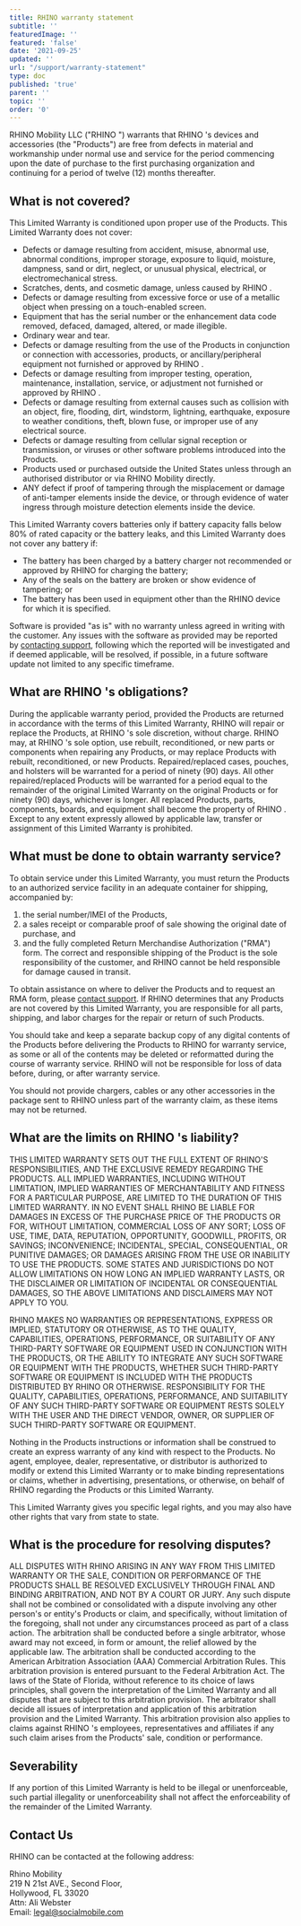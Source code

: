 ```yaml
---
title: RHINO warranty statement
subtitle: ''
featuredImage: ''
featured: 'false'
date: '2021-09-25'
updated: ''
url: "/support/warranty-statement"
type: doc
published: 'true'
parent: ''
topic: ''
order: '0'
---
```


RHINO Mobility LLC ("RHINO ") warrants that RHINO 's devices and accessories (the "Products") are free from defects in material and workmanship under normal use and service for the period commencing upon the date of purchase to the first purchasing organization and continuing for a period of twelve (12) months thereafter.

## What is not covered?

This Limited Warranty is conditioned upon proper use of the Products. This Limited Warranty does not cover:

-   Defects or damage resulting from accident, misuse, abnormal use, abnormal conditions, improper storage, exposure to liquid, moisture, dampness, sand or dirt, neglect, or unusual physical, electrical, or electromechanical stress.
-   Scratches, dents, and cosmetic damage, unless caused by RHINO .
-   Defects or damage resulting from excessive force or use of a metallic object when pressing on a touch-enabled screen.
-   Equipment that has the serial number or the enhancement data code removed, defaced, damaged, altered, or made illegible.
-   Ordinary wear and tear.
-   Defects or damage resulting from the use of the Products in conjunction or connection with accessories, products, or ancillary/peripheral equipment not furnished or approved by RHINO .
-   Defects or damage resulting from improper testing, operation, maintenance, installation, service, or adjustment not furnished or approved by RHINO .
-   Defects or damage resulting from external causes such as collision with an object, fire, flooding, dirt, windstorm, lightning, earthquake, exposure to weather conditions, theft, blown fuse, or improper use of any electrical source.
-   Defects or damage resulting from cellular signal reception or transmission, or viruses or other software problems introduced into the Products.
-   Products used or purchased outside the United States unless through an authorised distributor or via RHINO Mobility directly.
-   ANY defect if proof of tampering through the misplacement or damage of anti-tamper elements inside the device, or through evidence of water ingress through moisture detection elements inside the device.

This Limited Warranty covers batteries only if battery capacity falls below 80% of rated capacity or the battery leaks, and this Limited Warranty does not cover any battery if:

-   The battery has been charged by a battery charger not recommended or approved by RHINO for charging the battery;
-   Any of the seals on the battery are broken or show evidence of tampering; or
-   The battery has been used in equipment other than the RHINO device for which it is specified.

Software is provided "as is" with no warranty unless agreed in writing with the customer. Any issues with the software as provided may be reported by [contacting support](/support/escalate), following which the reported will be investigated and if deemed applicable, will be resolved, if possible, in a future software update not limited to any specific timeframe.

## What are RHINO 's obligations?

During the applicable warranty period, provided the Products are returned in accordance with the terms of this Limited Warranty, RHINO will repair or replace the Products, at RHINO 's sole discretion, without charge. RHINO may, at RHINO 's sole option, use rebuilt, reconditioned, or new parts or components when repairing any Products, or may replace Products with rebuilt, reconditioned, or new Products. Repaired/replaced cases, pouches, and holsters will be warranted for a period of ninety (90) days. All other repaired/replaced Products will be warranted for a period equal to the remainder of the original Limited Warranty on the original Products or for ninety (90) days, whichever is longer. All replaced Products, parts, components, boards, and equipment shall become the property of RHINO . Except to any extent expressly allowed by applicable law, transfer or assignment of this Limited Warranty is prohibited.

## What must be done to obtain warranty service?

To obtain service under this Limited Warranty, you must return the Products to an authorized service facility in an adequate container for shipping, accompanied by:

1.  the serial number/IMEI of the Products,
2.  a sales receipt or comparable proof of sale showing the original date of purchase, and
3.  and the fully completed Return Merchandise Authorization ("RMA") form. The correct and responsible shipping of the Product is the sole responsibility of the customer, and RHINO cannot be held responsible for damage caused in transit.

To obtain assistance on where to deliver the Products and to request an RMA form, please [contact support](/support/escalate). If RHINO determines that any Products are not covered by this Limited Warranty, you are responsible for all parts, shipping, and labor charges for the repair or return of such Products.

You should take and keep a separate backup copy of any digital contents of the Products before delivering the Products to RHINO for warranty service, as some or all of the contents may be deleted or reformatted during the course of warranty service. RHINO will not be responsible for loss of data before, during, or after warranty service.

You should not provide chargers, cables or any other accessories in the package sent to RHINO unless part of the warranty claim, as these items may not be returned.

## What are the limits on RHINO 's liability?

THIS LIMITED WARRANTY SETS OUT THE FULL EXTENT OF RHINO'S RESPONSIBILITIES, AND THE EXCLUSIVE REMEDY REGARDING THE PRODUCTS. ALL IMPLIED WARRANTIES, INCLUDING WITHOUT LIMITATION, IMPLIED WARRANTIES OF MERCHANTABILITY AND FITNESS FOR A PARTICULAR PURPOSE, ARE LIMITED TO THE DURATION OF THIS LIMITED WARRANTY. IN NO EVENT SHALL RHINO BE LIABLE FOR DAMAGES IN EXCESS OF THE PURCHASE PRICE OF THE PRODUCTS OR FOR, WITHOUT LIMITATION, COMMERCIAL LOSS OF ANY SORT; LOSS OF USE, TIME, DATA, REPUTATION, OPPORTUNITY, GOODWILL, PROFITS, OR SAVINGS; INCONVENIENCE; INCIDENTAL, SPECIAL, CONSEQUENTIAL, OR PUNITIVE DAMAGES; OR DAMAGES ARISING FROM THE USE OR INABILITY TO USE THE PRODUCTS. SOME STATES AND JURISDICTIONS DO NOT ALLOW LIMITATIONS ON HOW LONG AN IMPLIED WARRANTY LASTS, OR THE DISCLAIMER OR LIMITATION OF INCIDENTAL OR CONSEQUENTIAL DAMAGES, SO THE ABOVE LIMITATIONS AND DISCLAIMERS MAY NOT APPLY TO YOU.

RHINO MAKES NO WARRANTIES OR REPRESENTATIONS, EXPRESS OR IMPLIED, STATUTORY OR OTHERWISE, AS TO THE QUALITY, CAPABILITIES, OPERATIONS, PERFORMANCE, OR SUITABILITY OF ANY THIRD-PARTY SOFTWARE OR EQUIPMENT USED IN CONJUNCTION WITH THE PRODUCTS, OR THE ABILITY TO INTEGRATE ANY SUCH SOFTWARE OR EQUIPMENT WITH THE PRODUCTS, WHETHER SUCH THIRD-PARTY SOFTWARE OR EQUIPMENT IS INCLUDED WITH THE PRODUCTS DISTRIBUTED BY RHINO OR OTHERWISE. RESPONSIBILITY FOR THE QUALITY, CAPABILITIES, OPERATIONS, PERFORMANCE, AND SUITABILITY OF ANY SUCH THIRD-PARTY SOFTWARE OR EQUIPMENT RESTS SOLELY WITH THE USER AND THE DIRECT VENDOR, OWNER, OR SUPPLIER OF SUCH THIRD-PARTY SOFTWARE OR EQUIPMENT.

Nothing in the Products instructions or information shall be construed to create an express warranty of any kind with respect to the Products. No agent, employee, dealer, representative, or distributor is authorized to modify or extend this Limited Warranty or to make binding representations or claims, whether in advertising, presentations, or otherwise, on behalf of RHINO regarding the Products or this Limited Warranty.

This Limited Warranty gives you specific legal rights, and you may also have other rights that vary from state to state.

## What is the procedure for resolving disputes?

ALL DISPUTES WITH RHINO ARISING IN ANY WAY FROM THIS LIMITED WARRANTY OR THE SALE, CONDITION OR PERFORMANCE OF THE PRODUCTS SHALL BE RESOLVED EXCLUSIVELY THROUGH FINAL AND BINDING ARBITRATION, AND NOT BY A COURT OR JURY. Any such dispute shall not be combined or consolidated with a dispute involving any other person's or entity's Products or claim, and specifically, without limitation of the foregoing, shall not under any circumstances proceed as part of a class action. The arbitration shall be conducted before a single arbitrator, whose award may not exceed, in form or amount, the relief allowed by the applicable law. The arbitration shall be conducted according to the American Arbitration Association (AAA) Commercial Arbitration Rules. This arbitration provision is entered pursuant to the Federal Arbitration Act. The laws of the State of Florida, without reference to its choice of laws principles, shall govern the interpretation of the Limited Warranty and all disputes that are subject to this arbitration provision. The arbitrator shall decide all issues of interpretation and application of this arbitration provision and the Limited Warranty. This arbitration provision also applies to claims against RHINO 's employees, representatives and affiliates if any such claim arises from the Products' sale, condition or performance.

## Severability

If any portion of this Limited Warranty is held to be illegal or unenforceable, such partial illegality or unenforceability shall not affect the enforceability of the remainder of the Limited Warranty.

## Contact Us

RHINO can be contacted at the following address:

Rhino Mobility  
219 N 21st AVE., Second Floor,  
Hollywood, FL 33020  
Attn: Ali Webster  
Email: legal@socialmobile.com
